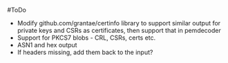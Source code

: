 #ToDo

* Modify github.com/grantae/certinfo library to support similar output for private keys and CSRs as certificates, then support that in pemdecoder
* Support for PKCS7 blobs - CRL, CSRs, certs etc.
* ASN1 and hex output
* If headers missing, add them back to the input?